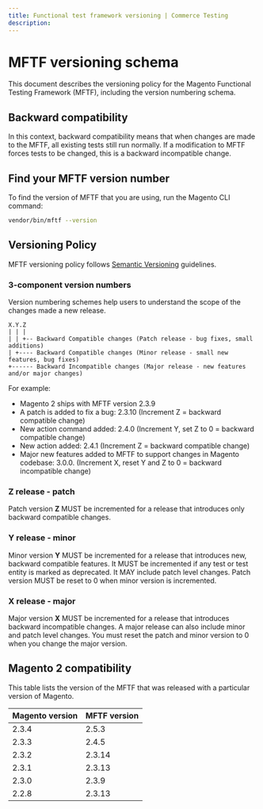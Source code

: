 ```yaml
---
title: Functional test framework versioning | Commerce Testing
description:
---
```


# MFTF versioning schema

This document describes the versioning policy for the Magento Functional Testing Framework (MFTF), including the version numbering schema.

## Backward compatibility

In this context, backward compatibility means that when changes are made to the MFTF, all existing tests still run normally.
If a modification to MFTF forces tests to be changed, this is a backward incompatible change.

## Find your MFTF version number

To find the version of MFTF that you are using, run the Magento CLI command:

```bash
vendor/bin/mftf --version
```

## Versioning Policy

MFTF versioning policy follows [Semantic Versioning](https://semver.org/) guidelines.

### 3-component version numbers

Version numbering schemes help users to understand the scope of the changes made a new release.

```tree
X.Y.Z
| | |
| | +-- Backward Compatible changes (Patch release - bug fixes, small additions)
| +---- Backward Compatible changes (Minor release - small new features, bug fixes)
+------ Backward Incompatible changes (Major release - new features and/or major changes)
```

For example:

-  Magento 2 ships with MFTF version 2.3.9
-  A patch is added to fix a bug: 2.3.10 (Increment Z = backward compatible change)
-  New action command added: 2.4.0 (Increment Y, set Z to 0 = backward compatible change)
-  New action added: 2.4.1 (Increment Z = backward compatible change)
-  Major new features added to MFTF to support changes in Magento codebase: 3.0.0. (Increment X, reset Y and Z to 0 = backward incompatible change)

### Z release - patch

Patch version **Z** MUST be incremented for a release that introduces only backward compatible changes.
  
### Y release - minor

Minor version **Y** MUST be incremented for a release that introduces new, backward compatible features.
It MUST be incremented if any test or test entity is marked as deprecated.
It MAY include patch level changes. Patch version MUST be reset to 0 when minor version is incremented.

### X release - major

Major version **X** MUST be incremented for a release that introduces backward incompatible changes.
A major release can also include minor and patch level changes.
You must reset the patch and minor version to 0 when you change the major version.

## Magento 2  compatibility

This table lists the version of the MFTF that was released with a particular version of Magento.

|Magento version| MFTF  version|
|---    |---     |
| 2.3.4 | 2.5.3  |
| 2.3.3 | 2.4.5  |
| 2.3.2 | 2.3.14 |
| 2.3.1 | 2.3.13 |
| 2.3.0 | 2.3.9  |
| 2.2.8 | 2.3.13 |
